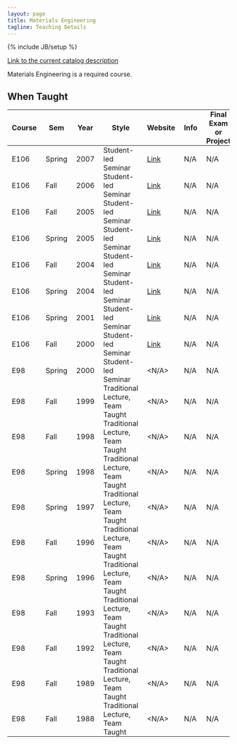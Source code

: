 ```yaml
---
layout: page
title: Materials Engineering
tagline: Teaching Details
---
```

{% include JB/setup %}

[Link to the current catalog description](https://www.hmc.edu/engineering/curriculum/courses/engineering-course-descriptions/#106)

Materials Engineering is a required course.

## When Taught
<style>
th, td {
    padding:  0px 10px;
}
</style>

| Course | Sem | Year | Style | Website | Info | Final Exam or Project |
| ------ | --- | ---- | ----- | ------- | ---- | --------------------- |
| E106 | Spring | 2007 | Student-led Seminar | [Link](/E106_Website/index.html) | N/A | N/A |
| E106 | Fall | 2006 | Student-led Seminar | [Link](/E106_Website/index.html) | N/A | N/A |
| E106 | Fall | 2005 | Student-led Seminar | [Link](/E106_Website/index.html) | N/A | N/A |
| E106 | Spring | 2005 | Student-led Seminar | [Link](/E106_Website/index.html) | N/A | N/A |
| E106 | Fall | 2004 | Student-led Seminar | [Link](/E106_Website/index.html) | N/A | N/A |
| E106 | Spring | 2004 | Student-led Seminar | [Link](/E106_Website/index.html) | N/A | N/A |
| E106 | Spring | 2001 | Student-led Seminar | [Link](/E106_Website/index.html) | N/A | N/A |
| E106 | Fall | 2000 | Student-led Seminar | [Link](/E106_Website/index.html) | N/A | N/A |
| E98 | Spring | 2000 | Student-led Seminar | <N/A> | N/A | N/A |
| E98 | Fall | 1999 | Traditional Lecture, Team Taught | <N/A> | N/A | N/A |
| E98 | Fall | 1998 | Traditional Lecture, Team Taught | <N/A> | N/A | N/A |
| E98 | Spring | 1998 | Traditional Lecture, Team Taught | <N/A> | N/A | N/A |
| E98 | Spring | 1997 | Traditional Lecture, Team Taught | <N/A> | N/A | N/A |
| E98 | Fall | 1996 | Traditional Lecture, Team Taught | <N/A> | N/A | N/A |
| E98 | Spring | 1996 | Traditional Lecture, Team Taught | <N/A> | N/A | N/A |
| E98 | Fall | 1993 | Traditional Lecture, Team Taught | <N/A> | N/A | N/A |
| E98 | Fall | 1992 | Traditional Lecture, Team Taught | <N/A> | N/A | N/A |
| E98 | Fall | 1989 | Traditional Lecture, Team Taught | <N/A> | N/A | N/A |
| E98 | Fall | 1988 | Traditional Lecture, Team Taught | <N/A> | N/A | N/A |
